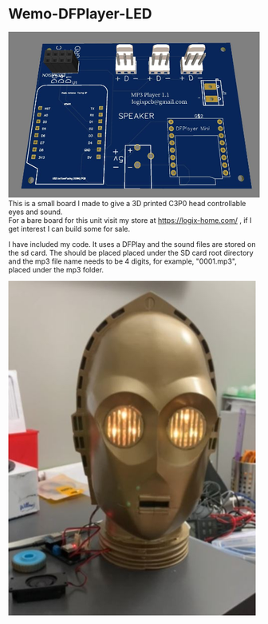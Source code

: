 # Wemo-DFPlayer-LED
![image](https://github.com/logichousepcb/Wemo-DFPlayer-LED/blob/main/Sound%20board.JPG)
This is a small board I made to give a 3D printed C3P0 head controllable eyes and sound. <br>
For a bare board for this unit visit my store at https://logix-home.com/ , if I get interest I can build some for sale.

I have included my code.  It uses a DFPlay and the sound files are stored on the sd card.  The should be placed placed under the SD card root directory and the mp3 file name needs to be 4 digits, for example, "0001.mp3", placed under the mp3 folder.

![image](https://github.com/logichousepcb/Wemo-DFPlayer-LED/blob/main/Talking%20Head.JPG)


